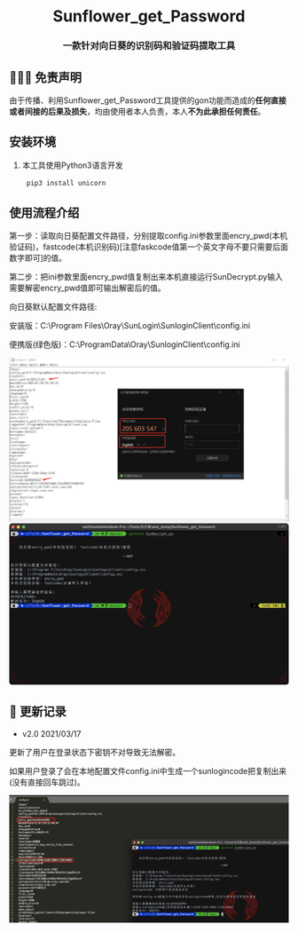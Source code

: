 <h1 align="center" >Sunflower_get_Password</h1>

<h3 align="center" >一款针对向日葵的识别码和验证码提取工具</h3>




##  👮🏻‍♀️ 免责声明

由于传播、利用Sunflower_get_Password工具提供的gon功能而造成的**任何直接或者间接的后果及损失**，均由使用者本人负责，本人**不为此承担任何责任**。


##  安装环境

1. 本工具使用Python3语言开发

   ```bash
	pip3 install unicorn
   ```


##  使用流程介绍

第一步：读取向日葵配置文件路径，分别提取config.ini参数里面encry_pwd(本机验证码)，fastcode(本机识别码)[注意faskcode值第一个英文字母不要只需要后面数字即可]的值。

第二步：把ini参数里面encry_pwd值复制出来本机直接运行SunDecrypt.py输入需要解密encry_pwd值即可输出解密后的值。


向日葵默认配置文件路径:

安装版：C:\Program Files\Oray\SunLogin\SunloginClient\config.ini

便携版(绿色版)：C:\ProgramData\Oray\SunloginClient\config.ini

![1.png](/1.png)
![2.png](/2.png)

## 👑 更新记录

- v2.0 2021/03/17

更新了用户在登录状态下密钥不对导致无法解密。

如果用户登录了会在本地配置文件config.ini中生成一个sunlogincode把复制出来(没有直接回车跳过)。

![3.png](/3.png)